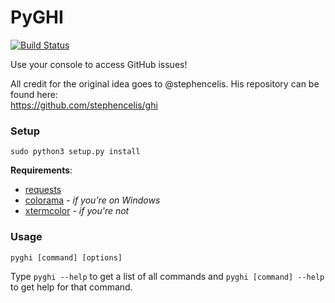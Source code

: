 PyGHI
=====

[![Build Status](http://img.shields.io/travis/KoffeinFlummi/PyGHI.svg)](https://travis-ci.org/KoffeinFlummi/PyGHI)

Use your console to access GitHub issues!

All credit for the original idea goes to @stephencelis. His repository can be found here:  
https://github.com/stephencelis/ghi


### Setup

```
sudo python3 setup.py install
```

**Requirements**:
- [requests](https://github.com/kennethreitz/requests)
- [colorama](https://github.com/tartley/colorama) - *if you're on Windows*
- [xtermcolor](https://github.com/broadinstitute/xtermcolor) - *if you're not*


### Usage

```
pyghi [command] [options]
```

Type `pyghi --help` to get a list of all commands and `pyghi [command] --help` to get help for that command.
